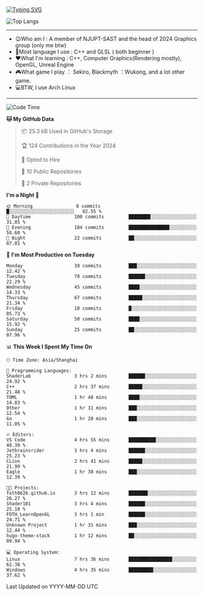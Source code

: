 <a href="https://git.io/typing-svg">
  <img src="https://readme-typing-svg.demolab.com?font=Fira+Code&pause=1000&random=false&width=435&separator=%3D&lines=std%3A%3Aprintln(%22Hello,+world!%22);" alt="Typing SVG" />
</a>

![Top Langs](https://github-readme-stats.vercel.app/api/top-langs/?username=FOTH0626&theme=transparent)

---

- 😉Who am I : A member of NJUPT-SAST and the head of 2024 Graphics group (only me btw)
- 📖Most language I use : C++ and GLSL ( both beginner )
- ❤What I'm learning : C++, Computer Graphics(Rendering mostly), OpenGL, Unreal Engine
- 🎮What game I play ： Sekiro, Blackmyth ：Wukong, and a lot other game.
- 💻BTW, I use Arch Linux
---
<!--START_SECTION:waka-->
![Code Time](http://img.shields.io/badge/Code%20Time-19%20hrs%2030%20mins-blue)

**🐱 My GitHub Data** 

> 📦 25.3 kB Used in GitHub's Storage 
 > 
> 🏆 124 Contributions in the Year 2024
 > 
> 💼 Opted to Hire
 > 
> 📜 10 Public Repositories 
 > 
> 🔑 2 Private Repositories 
 > 
**I'm a Night 🦉** 

```text
🌞 Morning                8 commits           █░░░░░░░░░░░░░░░░░░░░░░░░   02.55 % 
🌆 Daytime                100 commits         ████████░░░░░░░░░░░░░░░░░   31.85 % 
🌃 Evening                184 commits         ███████████████░░░░░░░░░░   58.60 % 
🌙 Night                  22 commits          ██░░░░░░░░░░░░░░░░░░░░░░░   07.01 % 
```
📅 **I'm Most Productive on Tuesday** 

```text
Monday                   39 commits          ███░░░░░░░░░░░░░░░░░░░░░░   12.42 % 
Tuesday                  70 commits          ██████░░░░░░░░░░░░░░░░░░░   22.29 % 
Wednesday                45 commits          ████░░░░░░░░░░░░░░░░░░░░░   14.33 % 
Thursday                 67 commits          █████░░░░░░░░░░░░░░░░░░░░   21.34 % 
Friday                   18 commits          █░░░░░░░░░░░░░░░░░░░░░░░░   05.73 % 
Saturday                 50 commits          ████░░░░░░░░░░░░░░░░░░░░░   15.92 % 
Sunday                   25 commits          ██░░░░░░░░░░░░░░░░░░░░░░░   07.96 % 
```


📊 **This Week I Spent My Time On** 

```text
🕑︎ Time Zone: Asia/Shanghai

💬 Programming Languages: 
ShaderLab                3 hrs 2 mins        ██████░░░░░░░░░░░░░░░░░░░   24.92 % 
C++                      2 hrs 37 mins       █████░░░░░░░░░░░░░░░░░░░░   21.48 % 
TOML                     1 hr 48 mins        ████░░░░░░░░░░░░░░░░░░░░░   14.83 % 
Other                    1 hr 31 mins        ███░░░░░░░░░░░░░░░░░░░░░░   12.54 % 
Go                       1 hr 20 mins        ███░░░░░░░░░░░░░░░░░░░░░░   11.05 % 

🔥 Editors: 
VS Code                  4 hrs 55 mins       ██████████░░░░░░░░░░░░░░░   40.39 % 
Jetbrainsrider           3 hrs 4 mins        ██████░░░░░░░░░░░░░░░░░░░   25.23 % 
CLion                    2 hrs 41 mins       █████░░░░░░░░░░░░░░░░░░░░   21.99 % 
Eagle                    1 hr 30 mins        ███░░░░░░░░░░░░░░░░░░░░░░   12.39 % 

🐱‍💻 Projects: 
foth0626.github.io       3 hrs 12 mins       ███████░░░░░░░░░░░░░░░░░░   26.27 % 
Shader101                3 hrs 4 mins        ██████░░░░░░░░░░░░░░░░░░░   25.18 % 
FOTH_LearnOpenGL         3 hrs 1 min         ██████░░░░░░░░░░░░░░░░░░░   24.71 % 
Unknown Project          1 hr 31 mins        ███░░░░░░░░░░░░░░░░░░░░░░   12.44 % 
hugo-theme-stack         1 hr 12 mins        ██░░░░░░░░░░░░░░░░░░░░░░░   09.94 % 

💻 Operating System: 
Linux                    7 hrs 36 mins       ████████████████░░░░░░░░░   62.38 % 
Windows                  4 hrs 35 mins       █████████░░░░░░░░░░░░░░░░   37.62 % 
```


 Last Updated on YYYY-MM-DD UTC
<!--END_SECTION:waka-->
